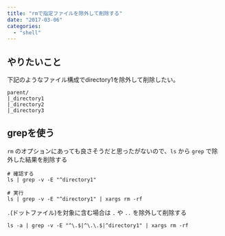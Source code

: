 ```yaml
---
title: "rmで指定ファイルを除外して削除する"
date: "2017-03-06"
categories: 
  - "shell"
---
```


## やりたいこと

下記のようなファイル構成でdirectory1を除外して削除したい。

```
parent/
|_directory1
|_directory2
|_directory3
```

## grepを使う

`rm` のオプションにあっても良さそうだと思ったがないので、`ls` から `grep` で除外した結果を削除する

```
# 確認する
ls | grep -v -E "^directory1"

# 実行
ls | grep -v -E "^directory1" | xargs rm -rf
```

`.`(ドットファイル)を対象に含む場合は `.` や `..` を除外して削除する

```
ls -a | grep -v -E "^\.$|^\.\.$|^directory1" | xargs rm -rf
```
